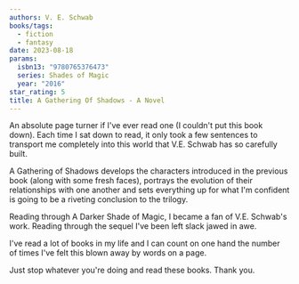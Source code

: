 ```yaml
---
authors: V. E. Schwab
books/tags:
  - fiction
  - fantasy
date: 2023-08-18
params:
  isbn13: "9780765376473"
  series: Shades of Magic
  year: "2016"
star_rating: 5
title: A Gathering Of Shadows - A Novel
---
```


An absolute page turner if I've ever read one (I couldn't put this book down).
Each time I sat down to read, it only took a few sentences to transport me
completely into this world that V.E. Schwab has so carefully built.

A Gathering of Shadows develops the characters introduced in the previous book
(along with some fresh faces), portrays the evolution of their relationships
with one another and sets everything up for what I'm confident is going to be a
riveting conclusion to the trilogy.

<!--more-->

Reading through A Darker Shade of Magic, I became a fan of V.E. Schwab's work.
Reading through the sequel I've been left slack jawed in awe.

I've read a lot of books in my life and I can count on one hand the number of
times I've felt this blown away by words on a page.

Just stop whatever you're doing and read these books. Thank you.
